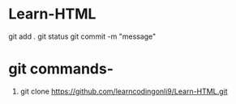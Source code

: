 # Learn-HTML

git add *.*
git status
git commit -m "message"
# git commands- 

1. git clone https://github.com/learncodingonli9/Learn-HTML.git
